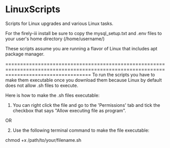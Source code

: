 # LinuxScripts
Scripts for Linux upgrades and various Linux tasks.

For the firely-iii install be sure to copy the mysql_setup.txt and .env files to your user's home directory (/home/username/)

These scripts assume you are running a flavor of Linux that includes apt package manager.

=========================================================================================================================================
To run the scripts you have to make them executable once you download them because Linux by default does not allow .sh files to execute.

Here is how to make the .sh files executable:

1. You can right click the file and go to the 'Permissions' tab and tick the checkbox that says "Allow executing file as program".

OR

2. Use the following terminal command to make the file executable:

chmod +x /path/to/your/filename.sh
